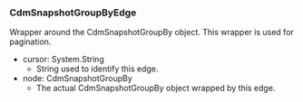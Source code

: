 ### CdmSnapshotGroupByEdge
Wrapper around the CdmSnapshotGroupBy object. This wrapper is used for pagination.

- cursor: System.String
  - String used to identify this edge.
- node: CdmSnapshotGroupBy
  - The actual CdmSnapshotGroupBy object wrapped by this edge.
